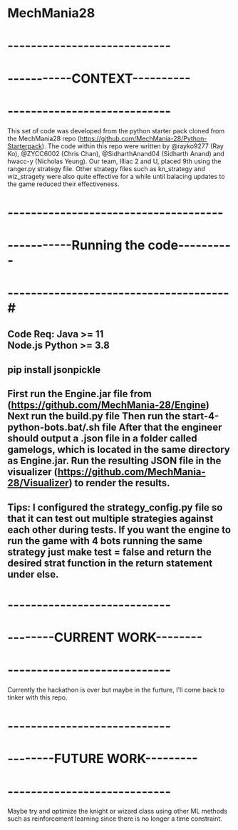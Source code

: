 # MechMania28
# ---------------------------- #
# -----------CONTEXT---------- #
# ---------------------------- #

This set of code was developed from the python starter pack cloned from the MechMania28 repo (https://github.com/MechMania-28/Python-Starterpack). The code within this repo were written by @rayko9277 (Ray Ko), @ZYCC6002 (Chris Chan), @SidharthAnand04 (Sidharth Anand) and hwacc-y (Nicholas Yeung). Our team, Illiac 2 and U, placed 9th using the ranger.py strategy file. Other strategy files such as kn_strategy and wiz_stragety were also quite effective for a while until balacing updates to the game reduced their effectiveness. 

# ------------------------------------- #
# -----------Running the code---------- #
# --------------------------------------#

Code Req:
Java >= 11  
Node.js
Python >= 3.8
----------------------
pip install jsonpickle
----------------------
First run the Engine.jar file from (https://github.com/MechMania-28/Engine)
Next run the build.py file 
Then run the start-4-python-bots.bat/.sh file
After that the engineer should output a .json file in a folder called gamelogs, which is located in the same directory as Engine.jar.
Run the resulting JSON file in the visualizer (https://github.com/MechMania-28/Visualizer) to render the results.
---------------------------------------------------------------------------
Tips:
I configured the strategy_config.py file so that it can test out multiple strategies against each other during tests. If you want the engine to run the game with 4 bots running the same strategy just make test = false and return the desired strat function in the return statement under else.
---------------------------------------------------------------------------
# ---------------------------- #
# --------CURRENT WORK-------- #
# ---------------------------- #
Currently the hackathon is over but maybe in the furture, I'll come back to tinker with this repo.

# ---------------------------- #
# --------FUTURE WORK--------- #
# ---------------------------- #
Maybe try and optimize the knight or wizard class using other ML methods such as reinforcement learning since there is no longer a time constraint.